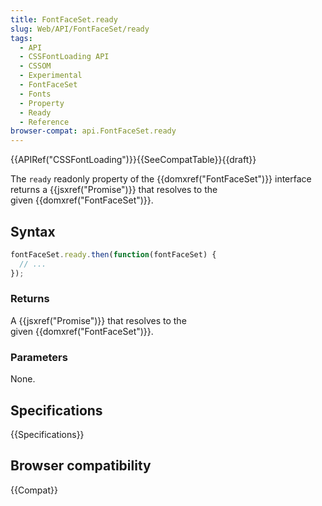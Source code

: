 ```yaml
---
title: FontFaceSet.ready
slug: Web/API/FontFaceSet/ready
tags:
  - API
  - CSSFontLoading API
  - CSSOM
  - Experimental
  - FontFaceSet
  - Fonts
  - Property
  - Ready
  - Reference
browser-compat: api.FontFaceSet.ready
---
```

{{APIRef("CSSFontLoading")}}{{SeeCompatTable}}{{draft}}

The `ready` readonly property of the {{domxref("FontFaceSet")}} interface
returns a {{jsxref("Promise")}} that resolves to the given {{domxref("FontFaceSet")}}.

## Syntax

```js
fontFaceSet.ready.then(function(fontFaceSet) {
  // ...
});
```

### Returns

A {{jsxref("Promise")}} that resolves to the given {{domxref("FontFaceSet")}}.

### Parameters

None.

## Specifications

{{Specifications}}

## Browser compatibility

{{Compat}}
